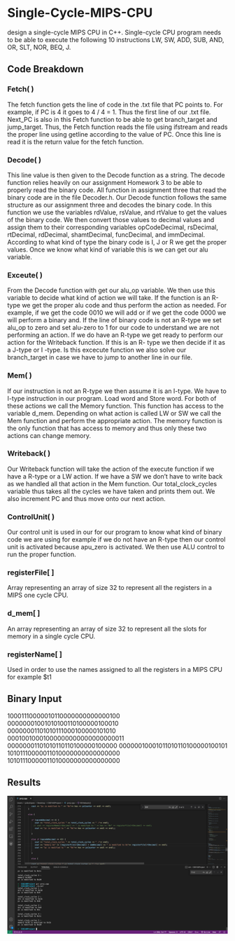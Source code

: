 # Single-Cycle-MIPS-CPU
design a single-cycle MIPS CPU in C++. Single-cycle CPU program needs to be able to execute the following 10 instructions LW, SW, ADD, SUB, AND, OR, SLT, NOR, BEQ, J.

## Code Breakdown

### Fetch( )
The fetch function gets the line of code in the .txt file that PC points to. For example, if PC is 4 it goes to 4 / 4 = 1. Thus the first line of our .txt file. Next_PC is also in this Fetch function to be able to get branch_target and jump_target. Thus, the Fetch function reads the file using ifstream and reads the proper line using getline according to the value of PC. Once this line is read it is the return value for the fetch function.

### Decode( )
This line value is then given to the Decode function as a string. The decode function relies heavily on our assignment Homework 3 to be able to properly read the binary code. All function in assignment three that read the binary code are in the file Decoder.h. Our Decode function follows the same structure as our assignment three and decodes the binary code. In this function we use the variables rdValue, rsValue, and rtValue to get the values of the binary code. We then convert those values to decimal values and assign them to their corresponding variables opCodeDecimal, rsDecimal, rtDecimal, rdDecimal, shamtDecimal, funcDecimal, and immDecimal. According to what kind of type the binary code is I, J or R we get the proper values. Once we know what kind of variable this is we can get our alu variable.

### Exceute( )
From the Decode function with get our alu_op variable. We then use this variable to decide what kind of action we will take. If the function is an R-type we get the proper alu code and thus perform the action as needed. For example, if we get the code 0010 we will add or if we get the code 0000 we will perform a binary and. If the line of binary code is not an R-type we set alu_op to zero and set alu-zero to 1 for our code to understand we are not performing an action. If we do have an R-type we get ready to perform our action for the Writeback function. If this is an R- type we then decide if it as a J-type or I -type. Is this excecute function we also solve our branch_target in case we have to jump to another line in our file.

### Mem( )
If our instruction is not an R-type we then assume it is an I-type. We have to I-type instruction in our program. Load word and Store word. For both of these actions we call the Memory function. This function has access to the variable d_mem. Depending on what action is called LW or SW we call the Mem function and perform the appropriate action. The memory function is the only function that has access to memory and thus only these two actions can change memory.

### Writeback( )
Our Writeback function will take the action of the execute function if we have a R-type or a LW action. If we have a SW we don’t have to write back as we handled all that action in the Mem function. Our total_clock_cycles variable thus takes all the cycles we have taken and prints them out. We also increment PC and thus move onto our next action.

### ControlUnit( )
Our control unit is used in our for our program to know what kind of binary code we are using for example if we do not have an R-type then our control unit is activated because apu_zero is activated. We then use ALU control to run the proper function.

### registerFile[ ]
Array representing an array of size 32 to represent all the registers in a MIPS one cycle CPU.

### d_mem[ ]
An array representing an array of size 32 to represent all the slots for memory in a single cycle CPU.

### registerName[ ]
Used in order to use the names assigned to all the registers in a MIPS CPU for example $t1

## Binary Input
10001110000010110000000000000100
00000001001010100110100000100010
00000001101010111000100000101010
00010010001000000000000000000011
00000001101010110110100000100000
00000010001011010110100000100101
10101110000011010000000000000000
10101110000011010000000000000000


## Results
![Results](/results.png?raw=true "Results")

